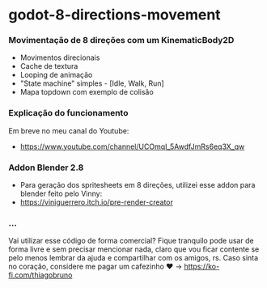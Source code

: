 # godot-8-directions-movement


### Movimentação de 8 direções com um KinematicBody2D
- Movimentos direcionais
- Cache de textura
- Looping de animação
- "State machine" simples - [Idle, Walk, Run]
- Mapa topdown com exemplo de colisão


### Explicação do funcionamento
Em breve no meu canal do Youtube: 
- https://www.youtube.com/channel/UCOmqI_5AwdfJmRs6eq3X_qw


### Addon Blender 2.8
- Para geração dos spritesheets em 8 direções, utilizei esse addon para blender feito pelo Vinny: 
- https://viniguerrero.itch.io/pre-render-creator



### ...
Vai utilizar esse código de forma comercial? Fique tranquilo pode usar de forma livre e sem precisar mencionar nada, claro que vou ficar contente se pelo menos lembrar da ajuda e compartilhar com os amigos, rs. Caso sinta no coração, considere me pagar um cafezinho :heart: -> https://ko-fi.com/thiagobruno


